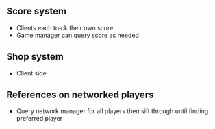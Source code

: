 ## Score system
- Clients each track their own score
- Game manager can query score as needed
## Shop system
- Client side
## References on networked players
- Query network manager for all players then sift through until finding preferred player
